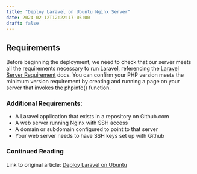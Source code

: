 ```yaml
---
title: "Deploy Laravel on Ubuntu Nginx Server"
date: 2024-02-12T12:22:17-05:00
draft: false
---
```


## Requirements

Before beginning the deployment, we need to check that our server meets all the requirements necessary to run Laravel, referencing the [Laravel Server Requirement](https://laravel.com/docs/10.x/deployment#server-requirements "Laravel Server Requirement") docs. You can confirm your PHP version meets the minimum version requirement by creating and running a page on your server that invokes the phpinfo() function.
 
### Additional Requirements:
* A Laravel application that exists in a repository on Github.com
* A web server running Nginx with SSH access
* A domain or subdomain configured to point to that server
* Your web server needs to have SSH keys set up with Github

### Continued Reading
Link to original article:
[Deploy Laravel on Ubuntu](https://codewithsusan.com/notes/deploy-laravel-on-nginx "Deploy Laravel on Ubuntu")
